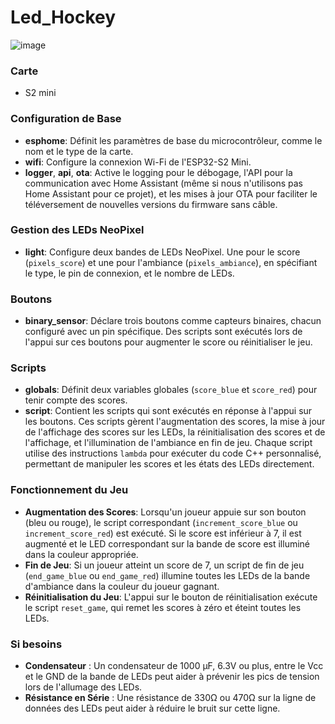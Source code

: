 # Led_Hockey

![image](https://user-images.githubusercontent.com/86321847/213888512-53646fa7-e285-4380-ad86-6d5ee656bbc5.png)

### Carte
 - S2 mini

### Configuration de Base
- **esphome**: Définit les paramètres de base du microcontrôleur, comme le nom et le type de la carte.
- **wifi**: Configure la connexion Wi-Fi de l'ESP32-S2 Mini.
- **logger**, **api**, **ota**: Active le logging pour le débogage, l'API pour la communication avec Home Assistant (même si nous n'utilisons pas Home Assistant pour ce projet), et les mises à jour OTA pour faciliter le téléversement de nouvelles versions du firmware sans câble.

### Gestion des LEDs NeoPixel
- **light**: Configure deux bandes de LEDs NeoPixel. Une pour le score (`pixels_score`) et une pour l'ambiance (`pixels_ambiance`), en spécifiant le type, le pin de connexion, et le nombre de LEDs.

### Boutons
- **binary_sensor**: Déclare trois boutons comme capteurs binaires, chacun configuré avec un pin spécifique. Des scripts sont exécutés lors de l'appui sur ces boutons pour augmenter le score ou réinitialiser le jeu.

### Scripts
- **globals**: Définit deux variables globales (`score_blue` et `score_red`) pour tenir compte des scores.
- **script**: Contient les scripts qui sont exécutés en réponse à l'appui sur les boutons. Ces scripts gèrent l'augmentation des scores, la mise à jour de l'affichage des scores sur les LEDs, la réinitialisation des scores et de l'affichage, et l'illumination de l'ambiance en fin de jeu. Chaque script utilise des instructions `lambda` pour exécuter du code C++ personnalisé, permettant de manipuler les scores et les états des LEDs directement.

### Fonctionnement du Jeu
- **Augmentation des Scores**: Lorsqu'un joueur appuie sur son bouton (bleu ou rouge), le script correspondant (`increment_score_blue` ou `increment_score_red`) est exécuté. Si le score est inférieur à 7, il est augmenté et le LED correspondant sur la bande de score est illuminé dans la couleur appropriée.
- **Fin de Jeu**: Si un joueur atteint un score de 7, un script de fin de jeu (`end_game_blue` ou `end_game_red`) illumine toutes les LEDs de la bande d'ambiance dans la couleur du joueur gagnant.
- **Réinitialisation du Jeu**: L'appui sur le bouton de réinitialisation exécute le script `reset_game`, qui remet les scores à zéro et éteint toutes les LEDs.

### Si besoins
- **Condensateur** : Un condensateur de 1000 µF, 6.3V ou plus, entre le Vcc et le GND de la bande de LEDs peut aider à prévenir les pics de tension lors de l'allumage des LEDs.
- **Résistance en Série** : Une résistance de 330Ω ou 470Ω sur la ligne de données des LEDs peut aider à réduire le bruit sur cette ligne.
